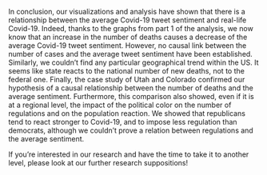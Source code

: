 In conclusion, our visualizations and analysis have shown that there is a relationship between the average Covid-19 tweet sentiment and real-life Covid-19. 
Indeed, thanks to the graphs from part 1 of the analysis, we now know that an increase in the number of deaths causes a decrease of the average Covid-19 tweet sentiment. However, no causal link between the number of cases and the average tweet sentiment have been established. 
Similarly, we couldn’t find any particular geographical trend within the US. It seems like state reacts to the national number of new deaths, not to the federal one. 
Finally, the case study of Utah and Colorado confirmed our hypothesis of a causal relationship between the number of deaths and the average sentiment. Furthermore, this comparison also showed, even if it is at a regional level, the impact of the political color on the number of regulations and on the population reaction. We showed that republicans tend to react stronger to Covid-19, and to impose less regulation than democrats, although we couldn’t prove a relation between regulations and the average sentiment. 

If you’re interested in our research and have the time to take it to another level, please look at our further research suppositions! 

